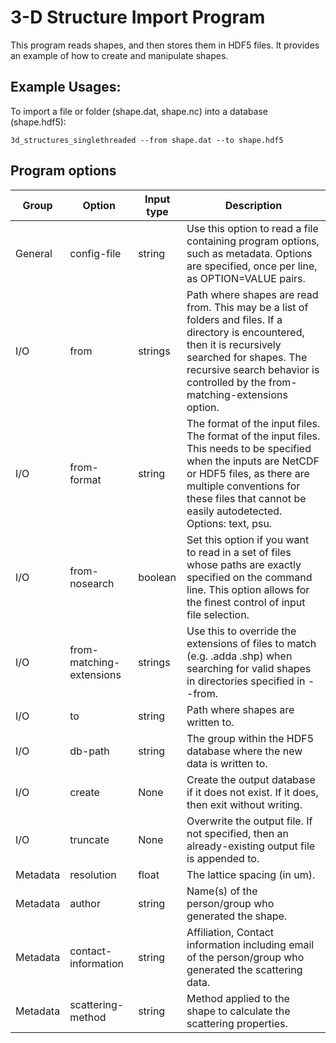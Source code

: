 3-D Structure Import Program
=============================

This program reads shapes, and then stores them
in HDF5 files. It provides an example of how to create and manipulate
shapes.

## Example Usages:

To import a file or folder (shape.dat, shape.nc) into a database (shape.hdf5):
```
3d_structures_singlethreaded --from shape.dat --to shape.hdf5
```

## Program options

| Group | Option | Input type | Description |
| ----- | -----  | ---------- | ----------- |
| General | config-file | string | Use this option to read a file containing program options, such as metadata. Options are specified, once per line, as OPTION=VALUE pairs. |
| I/O   | from   | strings     | Path where shapes are read from. This may be a list of folders and files. If a directory is encountered, then it is recursively searched for shapes. The recursive search behavior is controlled by the from-matching-extensions option. |
| I/O   | from-format | string | The format of the input files. The format of the input files. This needs to be specified when the inputs are NetCDF or HDF5 files, as there are multiple conventions for these files that cannot be easily autodetected. Options: text, psu. |
| I/O   | from-nosearch | boolean | Set this option if you want to read in a set of files whose paths are exactly specified on the command line. This option allows for the finest control of input file selection. |
| I/O   | from-matching-extensions | strings | Use this to override the extensions of files to match (e.g. .adda .shp) when searching for valid shapes in directories specified in --from. |
| I/O   | to     | string     | Path where shapes are written to. |
| I/O   | db-path | string    | The group within the HDF5 database where the new data is written to. |
| I/O   | create | None | Create the output database if it does not exist. If it does, then exit without writing. |
| I/O   | truncate | None | Overwrite the output file. If not specified, then an already-existing output file is appended to. |
| Metadata | resolution | float  | The lattice spacing (in um). |
| Metadata | author | string | Name(s) of the person/group who generated the shape. |
| Metadata | contact-information | string | Affiliation, Contact information including email of the person/group who generated the scattering data. |
| Metadata | scattering-method | string | Method applied to the shape to calculate the scattering properties. | 
